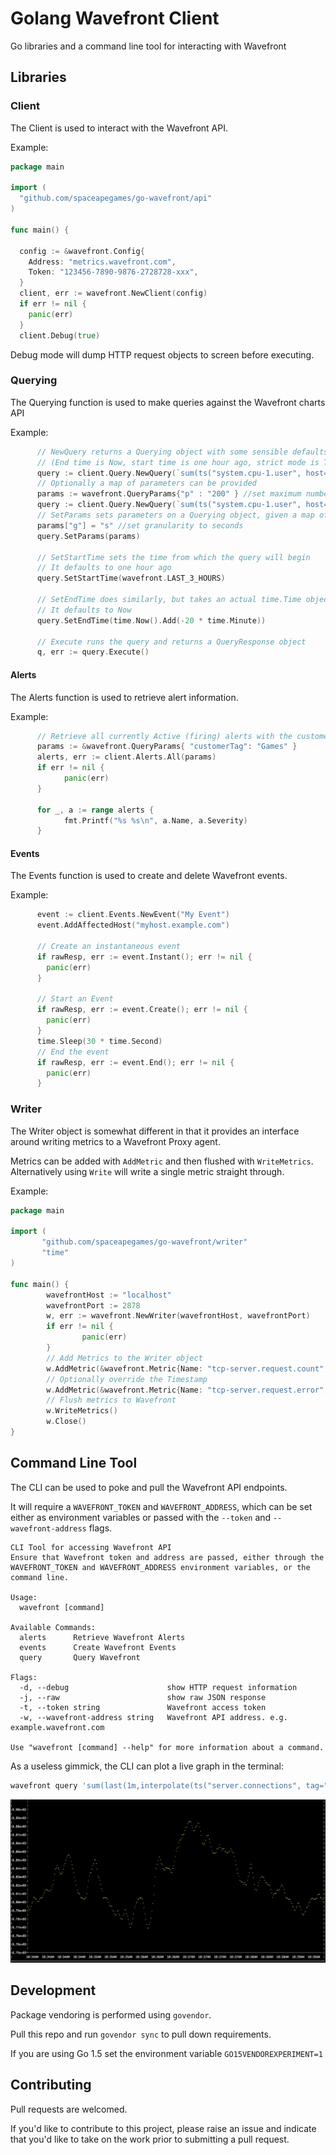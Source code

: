 # Golang Wavefront Client

Go libraries and a command line tool for interacting with Wavefront

## Libraries 

### Client

The Client is used to interact with the Wavefront API.

Example:
```Go
package main

import (
  "github.com/spaceapegames/go-wavefront/api"
)

func main() {

  config := &wavefront.Config{
    Address: "metrics.wavefront.com",
    Token: "123456-7890-9876-2728728-xxx",
  }
  client, err := wavefront.NewClient(config)
  if err != nil {
    panic(err)
  }
  client.Debug(true)
```

Debug mode will dump HTTP request objects to screen before executing.

### Querying

The Querying function is used to make queries against the Wavefront charts API

Example:
```Go
      // NewQuery returns a Querying object with some sensible defaults applied
      // (End time is Now, start time is one hour ago, strict mode is True)
      query := client.Query.NewQuery(`sum(ts("system.cpu-1.user", host="myhost.example.com"))`)
      // Optionally a map of parameters can be provided             
      params := wavefront.QueryParams{"p" : "200" } //set maximum number of points returned
      query := client.Query.NewQuery(`sum(ts("system.cpu-1.user", host="myhost.example.com"))`, params)
      // SetParams sets parameters on a Querying object, given a map of parameters
      params["g"] = "s" //set granularity to seconds
      query.SetParams(params) 

      // SetStartTime sets the time from which the query will begin
      // It defaults to one hour ago
      query.SetStartTime(wavefront.LAST_3_HOURS)

      // SetEndTime does similarly, but takes an actual time.Time object
      // It defaults to Now
      query.SetEndTime(time.Now().Add(-20 * time.Minute))

      // Execute runs the query and returns a QueryResponse object
      q, err := query.Execute()

```

#### Alerts

The Alerts function is used to retrieve alert information.

Example:
```Go
      // Retrieve all currently Active (firing) alerts with the customerTag 'Games'
      params := &wavefront.QueryParams{ "customerTag": "Games" }
      alerts, err := client.Alerts.All(params)
      if err != nil {
            panic(err)
      }

      for _, a := range alerts {
            fmt.Printf("%s %s\n", a.Name, a.Severity)
      }
```

#### Events

The Events function is used to create and delete Wavefront events.

Example:
```Go
      event := client.Events.NewEvent("My Event")
      event.AddAffectedHost("myhost.example.com")

      // Create an instantaneous event 
      if rawResp, err := event.Instant(); err != nil {
        panic(err)
      }

      // Start an Event
      if rawResp, err := event.Create(); err != nil {
        panic(err)
      }
      time.Sleep(30 * time.Second)
      // End the event
      if rawResp, err := event.End(); err != nil {
        panic(err)
      }
```

### Writer

The Writer object is somewhat different in that it provides an interface around writing metrics to a Wavefront Proxy agent.

Metrics can be added with `AddMetric` and then flushed with `WriteMetrics`. Alternatively using `Write` will write a single metric straight through.

Example:

```Go
package main

import (
       "github.com/spaceapegames/go-wavefront/writer"
       "time" 
)

func main() {
        wavefrontHost := "localhost"
        wavefrontPort := 2878
        w, err := wavefront.NewWriter(wavefrontHost, wavefrontPort)
        if err != nil {
                panic(err)
        } 
        // Add Metrics to the Writer object
        w.AddMetric(&wavefront.Metric{Name: "tcp-server.request.count", Value: "1"})
        // Optionally override the Timestamp
        w.AddMetric(&wavefront.Metric{Name: "tcp-server.request.error", Value: "1", Timestamp: time.Now().Unix()})
        // Flush metrics to Wavefront
        w.WriteMetrics()
        w.Close()
}
```

## Command Line Tool

The CLI can be used to poke and pull the Wavefront API endpoints.

It will require a `WAVEFRONT_TOKEN` and `WAVEFRONT_ADDRESS`, which can be set either as environment variables or passed with the `--token` and `--wavefront-address` flags.

```
CLI Tool for accessing Wavefront API
Ensure that Wavefront token and address are passed, either through the WAVEFRONT_TOKEN and WAVEFRONT_ADDRESS environment variables, or the command line.

Usage:
  wavefront [command]

Available Commands:
  alerts      Retrieve Wavefront Alerts
  events      Create Wavefront Events
  query       Query Wavefront

Flags:
  -d, --debug                      show HTTP request information
  -j, --raw                        show raw JSON response
  -t, --token string               Wavefront access token
  -w, --wavefront-address string   Wavefront API address. e.g. example.wavefront.com

Use "wavefront [command] --help" for more information about a command.
```

As a useless gimmick, the CLI can plot a live graph in the terminal:

```bash
wavefront query 'sum(last(1m,interpolate(ts("server.connections", tag="preprod"))))' --live-graph --granularity s --period 1h
```

![screen shot](live-graph.png)

## Development

Package vendoring is performed using `govendor`.

Pull this repo and run `govendor sync` to pull down requirements.

If you are using Go 1.5 set the environment variable `GO15VENDOREXPERIMENT=1`

## Contributing

Pull requests are welcomed. 

If you'd like to contribute to this project, please raise an issue and indicate that you'd like to take on the work prior to submitting a pull request. 







